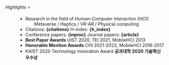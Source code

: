 <script>
  import { onMount } from 'svelte';

  // get Google scholar info for citations and h_inedx
  let citations ='N/A', h_index= 'N/A';
  let inproc = 0;
  let article = 0;

  onMount(() => {

    fetch('http://personal-scholar.herokuapp.com/author/wVDtZB0AAAAJ')
    .then((response) => response.json())
    .then((data) => {
      citations= data.citations;
      h_index= data.h_index;
    })

    // get publication data for stats
    fetch('assets/data/publications.bib')
      .then((res) => res.text())
      .then((data) => {
        inproc = (data.match(/@inproceedings/g) || []).length;
        article = (data.match(/@article/g) || []).length;
      });
  });
  </script>

<dt><i>Highlights</i> ⭐️</dt>
<dd>

- Research in the field of _Human-Computer Interaction (HCI)_: <div class="indent">Metaverse / Haptics / VR-AR / Physical computing</div>
- Citations: **{citations}** H-index: **{h_index}**
- Conference papers: **{inproc}** Journal papers: **{article}**
- **Best Paper Awards** UIST 2020, TEI 2021, MobileHCI 2013
- **Honorable Mention Awards** CHI 2021-2022, MobileHCI 2016-2017
- KAIST 2020 Technology Innovation Award **공과대학 2020 기술혁신 우수상**
</dd>

<style>
  /* strong{
    color: #FF0070;
  } */
  .indent{
    margin-left: 2em;
  }
</style>
